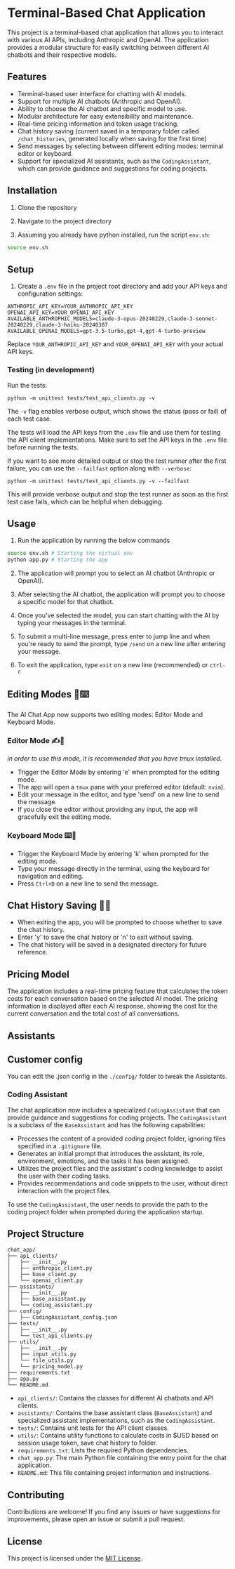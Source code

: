 # Terminal-Based Chat Application

This project is a terminal-based chat application that allows you to interact with various AI APIs, including Anthropic and OpenAI. The application provides a modular structure for easily switching between different AI chatbots and their respective models.

## Features

- Terminal-based user interface for chatting with AI models.
- Support for multiple AI chatbots (Anthropic and OpenAI).
- Ability to choose the AI chatbot and specific model to use.
- Modular architecture for easy extensibility and maintenance.
- Real-time pricing information and token usage tracking.
- Chat history saving (current saved in a temporary folder called `/chat_histories`, generated locally when saving for the first time)
- Send messages by selecting between different editing modes: terminal editor or keyboard.
- Support for specialized AI assistants, such as the `CodingAssistant`, which can provide guidance and suggestions for coding projects.

## Installation

1. Clone the repository

2. Navigate to the project directory

3. Assuming you already have python installed, run the script `env.sh`:
```bash
source env.sh
```
## Setup

1. Create a `.env` file in the project root directory and add your API keys and configuration settings:
```
ANTHROPIC_API_KEY=YOUR_ANTHROPIC_API_KEY
OPENAI_API_KEY=YOUR_OPENAI_API_KEY
AVAILABLE_ANTHROPHIC_MODELS=claude-3-opus-20240229,claude-3-sonnet-20240229,claude-3-haiku-20240307
AVAILABLE_OPENAI_MODELS=gpt-3.5-turbo,gpt-4,gpt-4-turbo-preview
```
Replace `YOUR_ANTHROPIC_API_KEY` and `YOUR_OPENAI_API_KEY` with your actual API keys.
### Testing (in development) 

Run the tests:
```
python -m unittest tests/test_api_clients.py -v
```
The `-v` flag enables verbose output, which shows the status (pass or fail) of each test case.

The tests will load the API keys from the `.env` file and use them for testing the API client implementations. Make sure to set the API keys in the `.env` file before running the tests.

If you want to see more detailed output or stop the test runner after the first failure, you can use the `--failfast` option along with `--verbose`:
```
python -m unittest tests/test_api_clients.py -v --failfast
```
This will provide verbose output and stop the test runner as soon as the first test case fails, which can be helpful when debugging.

## Usage

1. Run the application by running the below commands
```bash
source env.sh # Starting the virtual env
python app.py # Starting the app
```
2. The application will prompt you to select an AI chatbot (Anthropic or OpenAI).

3. After selecting the AI chatbot, the application will prompt you to choose a specific model for that chatbot.

4. Once you've selected the model, you can start chatting with the AI by typing your messages in the terminal.

5. To submit a multi-line message, press enter to jump line and when you're ready to send the prompt, type `/send` on a new line after entering your message.

6. To exit the application, type `exit` on a new line (recommended) or `ctrl-c`

## Editing Modes 🎨⌨️

The AI Chat App now supports two editing modes: Editor Mode and Keyboard Mode.

### Editor Mode ✍️🌟
*in order to use this mode, it is recommended that you have tmux installed.*
- Trigger the Editor Mode by entering 'e' when prompted for the editing mode.
- The app will open a `tmux` pane with your preferred editor (default: `nvim`).
- Edit your message in the editor, and type 'send' on a new line to send the message.
- If you close the editor without providing any input, the app will gracefully exit the editing mode.

### Keyboard Mode ⌨️💬
- Trigger the Keyboard Mode by entering 'k' when prompted for the editing mode.
- Type your message directly in the terminal, using the keyboard for navigation and editing.
- Press `Ctrl+D` on a new line to send the message.

## Chat History Saving 💾✨
- When exiting the app, you will be prompted to choose whether to save the chat history.
- Enter 'y' to save the chat history or 'n' to exit without saving.
- The chat history will be saved in a designated directory for future reference.

## Pricing Model

The application includes a real-time pricing feature that calculates the token costs for each conversation based on the selected AI model. The pricing information is displayed after each AI response, showing the cost for the current conversation and the total cost of all conversations.

## Assistants 

## Customer config 

You can edit the .json config in the `./config/` folder to tweak the Assistants.

### Coding Assistant

The chat application now includes a specialized `CodingAssistant` that can provide guidance and suggestions for coding projects. The `CodingAssistant` is a subclass of the `BaseAssistant` and has the following capabilities:

- Processes the content of a provided coding project folder, ignoring files specified in a `.gitignore` file.
- Generates an initial prompt that introduces the assistant, its role, environment, emotions, and the tasks it has been assigned.
- Utilizes the project files and the assistant's coding knowledge to assist the user with their coding tasks.
- Provides recommendations and code snippets to the user, without direct interaction with the project files.

To use the `CodingAssistant`, the user needs to provide the path to the coding project folder when prompted during the application startup.

## Project Structure 

``` 
chat_app/
├── api_clients/
│   ├── __init__.py
│   ├── anthropic_client.py
│   ├── base_client.py
│   └── openai_client.py
├── assistants/
│   ├── __init__.py
│   ├── base_assistant.py
│   └── coding_assistant.py
├── config/
│   ├── CodingAssistant_config.json
├── tests/
│   ├── __init__.py
│   └── test_api_clients.py
├── utils/
│   ├── __init__.py
│   ├── input_utils.py
│   └── file_utils.py
│   └── pricing_model.py
├── requirements.txt
├── app.py
└── README.md
```

- `api_clients/`: Contains the classes for different AI chatbots and API clients.
- `assistants/`: Contains the base assistant class (`BaseAssistant`) and specialized assistant implementations, such as the `CodingAssistant`.
- `tests/`: Contains unit tests for the API client classes.
- `utils/`: Contains utility functions to calculate costs in $USD based on session usage token, save chat history to folder.
- `requirements.txt`: Lists the required Python dependencies.
- `chat_app.py`: The main Python file containing the entry point for the chat application.
- `README.md`: This file containing project information and instructions.

## Contributing

Contributions are welcome! If you find any issues or have suggestions for improvements, please open an issue or submit a pull request.

## License

This project is licensed under the [MIT License](LICENSE).
